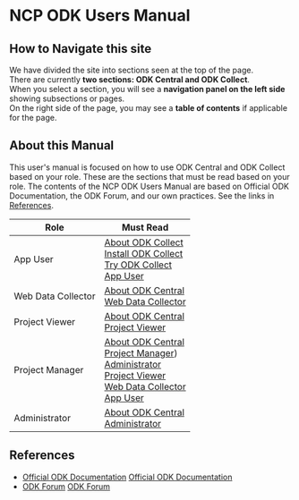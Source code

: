 # NCP ODK Users Manual

## How to Navigate this site

We have divided the site into sections seen at the top of the page.  
There are currently **two sections:  ODK Central and ODK Collect**.  
When you select a section, you will see a **navigation panel on the left side** showing subsections or pages.  
On the right side of the page, you may see a **table of contents** if applicable for the page. 

## About this Manual
This user's manual is focused on how to use ODK Central and ODK Collect based on your role.
These are the sections that must be read based on your role.  The contents of the NCP ODK Users Manual are based on Official ODK Documentation, the ODK Forum, and our own practices.  See the links in [References](#references). 

| Role | Must Read |
|---|---|
| App User | [About ODK Collect](./about-odk-central.md)<br>[Install ODK Collect](./install-odk-collect.md)<br>[Try ODK Collect](./try-odk-collect.md)<br>[App User](./app_user.md) |
| Web Data Collector | [About ODK Central](./about-odk-central.md)<br>[Web Data Collector](./web_data_collector.md) |
| Project Viewer | [About ODK Central](./about-odk-central.md)<br>[Project Viewer](./project_viewer.md) |
| Project Manager | [About ODK Central](./about-odk-central.md)<br>[Project Manager](./project_manager.md))<br>[Administrator](./administrator.md)<br>[Project Viewer](./project_viewer.md)<br>[Web Data Collector](./web_data_collector.md)<br>[App User](./app_user.md) |
| Administrator | [About ODK Central](./about-odk-central.md)<br>[Administrator](./administrator.md) |

## References 

* [Official ODK Documentation](https://docs.getodk.org/) 
<a href="https://docs.getodk.org/" target="_blank">Official ODK Documentation</a>
* [ODK Forum](https://forum.getodk.org/)
<a href="https://forum.getodk.org/" target="_blank">ODK Forum</a>
